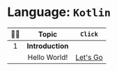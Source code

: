 # Language: **`Kotlin`**

|😶‍🌫️| **Topic** | `Click` |
|:-:|:-:|:-:|
|1|**Introduction**||
||Hello World!|[Let's Go](https://github.com/iamrahulkumar052/my-notes/blob/main/Kotlin/1.%20Introduction/1.%20Hello%20World.md)|

